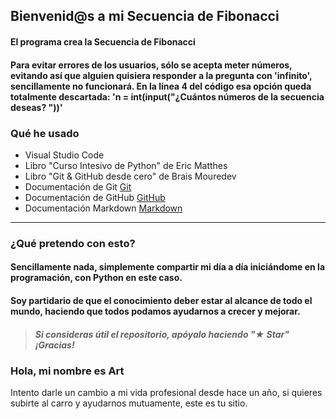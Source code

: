 ## Bienvenid@s a mi Secuencia de Fibonacci

#### El programa crea la Secuencia de Fibonacci

#### Para evitar errores de los usuarios, sólo se acepta meter números, evitando así que alguien quisiera responder a la pregunta con 'infinito', sencillamente no funcionará. En la línea 4 del código esa opción queda totalmente descartada: 'n = int(input("¿Cuántos números de la secuencia deseas? "))'


### Qué he usado

 - Visual Studio Code
 - Libro "Curso Intesivo de Python" de Eric Matthes
 - Libro "Git & GitHub desde cero" de Brais Mouredev
 - Documentación de Git [Git](https://git-scm.com)
 - Documentación de GitHub [GitHub](https://docs.github.com/es)
 - Documentación Markdown [Markdown](https://markdown.es)

----------------------------
### ¿Qué pretendo con esto?

#### Sencillamente nada, simplemente compartir mi día a día iniciándome en la programación, con Python en este caso. 
#### Soy partidario de que el conocimiento deber estar al alcance de todo el mundo, haciendo que todos podamos ayudarnos a crecer y mejorar.

> ##### Si consideras útil el repositorio, apóyalo haciendo "★ Star" ¡Gracias!

### Hola, mi nombre es Art

Intento darle un cambio a mi vida profesional desde hace un año, si quieres subirte al carro y ayudarnos mutuamente, este es tu sitio.
